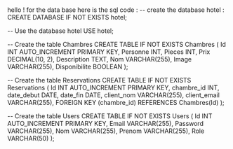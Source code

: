 ### 
hello !
for the data base here is the sql code :
-- create the database hotel :
CREATE DATABASE IF NOT EXISTS hotel;

-- Use the database hotel
USE hotel;

-- Create the table Chambres 
CREATE TABLE IF NOT EXISTS Chambres (
    Id INT AUTO_INCREMENT PRIMARY KEY,
    Personne INT,
    Pieces INT,
    Prix DECIMAL(10, 2),
    Description TEXT,
    Nom VARCHAR(255),
    Image VARCHAR(255),
    Disponibilite BOOLEAN
);

-- Create the table Reservations
CREATE TABLE IF NOT EXISTS Reservations (
    Id INT AUTO_INCREMENT PRIMARY KEY,
    chambre_id INT,
    date_debut DATE,
    date_fin DATE,
    client_nom VARCHAR(255),
    client_email VARCHAR(255),
    FOREIGN KEY (chambre_id) REFERENCES Chambres(Id)
);

-- Create the table Users
CREATE TABLE IF NOT EXISTS Users (
    Id INT AUTO_INCREMENT PRIMARY KEY,
    Email VARCHAR(255),
    Password VARCHAR(255),
    Nom VARCHAR(255),
    Prenom VARCHAR(255),
    Role VARCHAR(50)
);


<!--
**feevelvet/Feevelvet** is a ✨ _special_ ✨ repository because its `README.md` (this file) appears on your GitHub profile.

Here are some ideas to get you started:

- 🔭 I’m currently working on ...
- 🌱 I’m currently learning ...
- 👯 I’m looking to collaborate on ...
- 🤔 I’m looking for help with ...
- 💬 Ask me about ...
- 📫 How to reach me: ...
- 😄 Pronouns: ...
- ⚡ Fun fact: ...
-->
